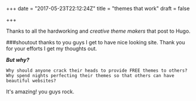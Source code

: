 +++
date = "2017-05-23T22:12:24Z"
title = "themes that work"
draft = false

+++
Thanks to all the hardworking and *creative theme makers* that post to Hugo. 

###shoutout
thanks to you guys I get to have nice looking site. Thank you for your efforts I get my thoughts out. 

***But why?***

    Why should anyone crack their heads to provide FREE themes to others? Why spend nights perfecting their themes so that others can have beautiful websites? 

It's amazing! you guys rock.
